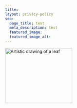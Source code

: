 ```yaml
---
title:
layout: privacy-policy
seo:
  page_title: test
  meta_description: test
  featured_image: 
  featured_image_alt:
---
```


<section aria-label="full-width-form">
  <div class="wrapper-sm">
    <script src="https://cdn.hipaamate.com/forms/contact/api.js" data-website-id="cllpbub2z0001s601nw7poxm8" defer></script>
  </div>
  <div class="image-bottom-right">
    <img src="/uploads/leaf.png" alt="Artistic drawing of a leaf" height="180" width="220" loading="lazy">
  </div>
</section>